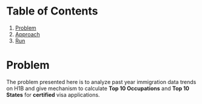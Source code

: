 # Table of Contents
1. [Problem](README.md#problem)
2. [Approach](README.md#approach)
3. [Run](README.md#run)

# Problem
The problem presented here is to analyze past year immigration data trends on H1B and give mechanism to calculate **Top 10 Occupations** and **Top 10 States** for **certified** visa applications.
